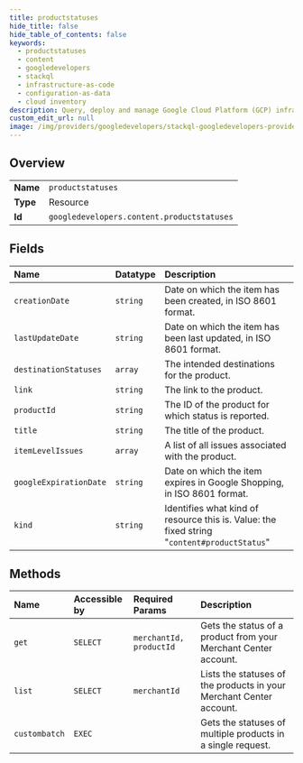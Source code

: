 ```yaml
---
title: productstatuses
hide_title: false
hide_table_of_contents: false
keywords:
  - productstatuses
  - content
  - googledevelopers    
  - stackql
  - infrastructure-as-code
  - configuration-as-data
  - cloud inventory
description: Query, deploy and manage Google Cloud Platform (GCP) infrastructure and resources using SQL
custom_edit_url: null
image: /img/providers/googledevelopers/stackql-googledevelopers-provider-featured-image.png
---
```

  
    

## Overview
<table><tbody>
<tr><td><b>Name</b></td><td><code>productstatuses</code></td></tr>
<tr><td><b>Type</b></td><td>Resource</td></tr>
<tr><td><b>Id</b></td><td><code>googledevelopers.content.productstatuses</code></td></tr>
</tbody></table>

## Fields
| Name | Datatype | Description |
|:-----|:---------|:------------|
| `creationDate` | `string` | Date on which the item has been created, in ISO 8601 format. |
| `lastUpdateDate` | `string` | Date on which the item has been last updated, in ISO 8601 format. |
| `destinationStatuses` | `array` | The intended destinations for the product. |
| `link` | `string` | The link to the product. |
| `productId` | `string` | The ID of the product for which status is reported. |
| `title` | `string` | The title of the product. |
| `itemLevelIssues` | `array` | A list of all issues associated with the product. |
| `googleExpirationDate` | `string` | Date on which the item expires in Google Shopping, in ISO 8601 format. |
| `kind` | `string` | Identifies what kind of resource this is. Value: the fixed string "`content#productStatus`" |
## Methods
| Name | Accessible by | Required Params | Description |
|:-----|:--------------|:----------------|:------------|
| `get` | `SELECT` | `merchantId, productId` | Gets the status of a product from your Merchant Center account. |
| `list` | `SELECT` | `merchantId` | Lists the statuses of the products in your Merchant Center account. |
| `custombatch` | `EXEC` |  | Gets the statuses of multiple products in a single request. |
